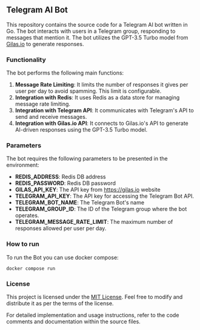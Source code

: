 ## Telegram AI Bot

This repository contains the source code for a Telegram AI bot written in Go. The bot interacts with users in a Telegram group, responding to messages that mention it. The bot utilizes the GPT-3.5 Turbo model from [Gilas.io](https://gilas.io) to generate responses.

### Functionality

The bot performs the following main functions:

1. **Message Rate Limiting**: It limits the number of responses it gives per user per day to avoid spamming. This limit is configurable.
2. **Integration with Redis**: It uses Redis as a data store for managing message rate limiting.
3. **Integration with Telegram API**: It communicates with Telegram's API to send and receive messages.
4. **Integration with Gilas.io API**: It connects to Gilas.io's API to generate AI-driven responses using the GPT-3.5 Turbo model.

### Parameters

The bot requires the following parameters to be presented in the environment:
- **REDIS_ADDRESS**: Redis DB address
- **REDIS_PASSWORD**: Redis DB password
- **GILAS_API_KEY**: The API key from https://gilas.io website
- **TELEGRAM_API_KEY**: The API key for accessing the Telegram Bot API.
- **TELEGRAM_BOT_NAME**: The Telegram Bot's name
- **TELEGRAM_GROUP_ID**: The ID of the Telegram group where the bot operates.
- **TELEGRAM_MESSAGE_RATE_LIMIT**: The maximum number of responses allowed per user per day.

### How to run

To run the Bot you can use docker compose:

```
docker compose run
```

### License

This project is licensed under the [MIT License](LICENSE). Feel free to modify and distribute it as per the terms of the license.

For detailed implementation and usage instructions, refer to the code comments and documentation within the source files.

